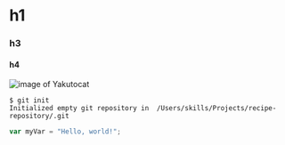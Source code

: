 # h1
### h3
#### h4

![image of Yakutocat](https://octodex.github.com/images/yaktocat.png)

```
$ git init
Initialized empty git repository in  /Users/skills/Projects/recipe-repository/.git
```

``` javascript
var myVar = "Hello, world!";
```
